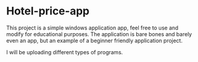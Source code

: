 # Hotel-price-app
This project is a simple windows application app, feel free to use and modify for educational purposes. The application is bare bones and barely even an app,
but an example of a beginner friendly application project. 

I will be uploading different types of programs.
